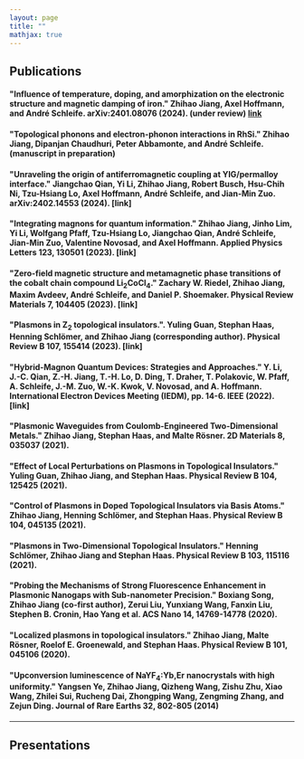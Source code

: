```yaml
---
layout: page
title: ""
mathjax: true
---
```


## Publications
#### "Influence of temperature, doping, and amorphization on the electronic structure and magnetic damping of iron." Zhihao Jiang, Axel Hoffmann, and André Schleife. arXiv:2401.08076 (2024). (under review) [link](https://arxiv.org/abs/2401.08076)
#### "Topological phonons and electron-phonon interactions in RhSi." Zhihao Jiang, Dipanjan Chaudhuri, Peter Abbamonte, and André Schleife. (manuscript in preparation) 
#### "Unraveling the origin of antiferromagnetic coupling at YIG/permalloy interface." Jiangchao Qian, Yi Li, Zhihao Jiang, Robert Busch, Hsu-Chih Ni, Tzu-Hsiang Lo, Axel Hoffmann, André Schleife, and Jian-Min Zuo. arXiv:2402.14553 (2024). [link]
#### "Integrating magnons for quantum information." Zhihao Jiang, Jinho Lim, Yi Li, Wolfgang Pfaff, Tzu-Hsiang Lo, Jiangchao Qian, André Schleife, Jian-Min Zuo, Valentine Novosad, and Axel Hoffmann. Applied Physics Letters 123, 130501 (2023). [link]
#### "Zero-field magnetic structure and metamagnetic phase transitions of the cobalt chain compound Li<sub>2</sub>CoCl<sub>4</sub>." Zachary W. Riedel, Zhihao Jiang, Maxim Avdeev, André Schleife, and Daniel P. Shoemaker. Physical Review Materials 7, 104405 (2023). [link]
#### "Plasmons in Z<sub>2</sub> topological insulators.". Yuling Guan, Stephan Haas, Henning Schlömer, and Zhihao Jiang (corresponding author). Physical Review B 107, 155414 (2023). [link]
#### "Hybrid-Magnon Quantum Devices: Strategies and Approaches." Y. Li, J.-C. Qian, Z.-H. Jiang, T.-H. Lo, D. Ding, T. Draher, T. Polakovic, W. Pfaff, A. Schleife, J.-M. Zuo, W.-K. Kwok, V. Novosad, and A. Hoffmann. International Electron Devices Meeting (IEDM), pp. 14-6. IEEE (2022). [link]
#### "Plasmonic Waveguides from Coulomb-Engineered Two-Dimensional Metals." Zhihao Jiang, Stephan Haas, and Malte Rösner. 2D Materials 8, 035037 (2021). 
#### "Effect of Local Perturbations on Plasmons in Topological Insulators." Yuling Guan, Zhihao Jiang, and Stephan Haas. Physical Review B 104, 125425 (2021).
#### "Control of Plasmons in Doped Topological Insulators via Basis Atoms." Zhihao Jiang, Henning Schlömer, and Stephan Haas. Physical Review B 104, 045135 (2021).
#### "Plasmons in Two-Dimensional Topological Insulators." Henning Schlömer, Zhihao Jiang and Stephan Haas. Physical Review B 103, 115116 (2021). 
#### "Probing the Mechanisms of Strong Fluorescence Enhancement in Plasmonic Nanogaps with Sub-nanometer Precision." Boxiang Song, Zhihao Jiang (co-first author), Zerui Liu, Yunxiang Wang, Fanxin Liu, Stephen B. Cronin, Hao Yang et al. ACS Nano 14, 14769-14778 (2020).
#### "Localized plasmons in topological insulators." Zhihao Jiang, Malte Rösner, Roelof E. Groenewald, and Stephan Haas. Physical Review B 101, 045106 (2020).
#### "Upconversion luminescence of NaYF<sub>4</sub>:Yb,Er nanocrystals with high uniformity." Yangsen Ye, Zhihao Jiang, Qizheng Wang, Zishu Zhu, Xiao Wang, Zhilei Sui, Rucheng Dai, Zhongping Wang, Zengming Zhang, and Zejun Ding. Journal of Rare Earths 32, 802-805 (2014) 
---

## Presentations
